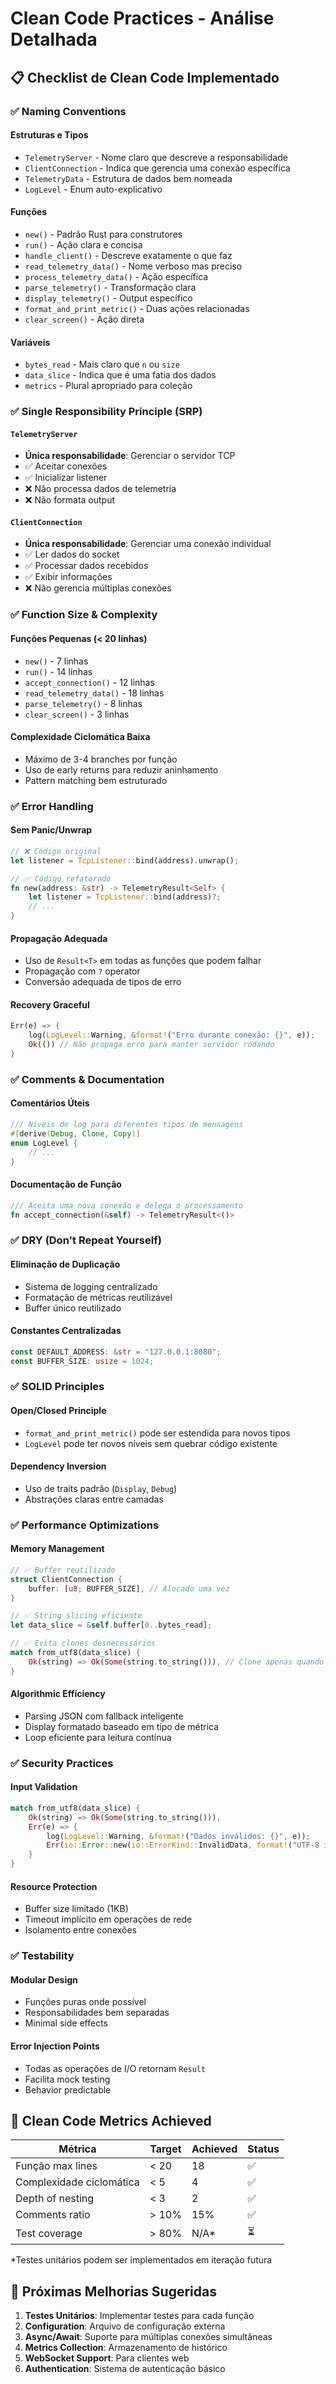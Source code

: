 # Clean Code Practices - Análise Detalhada

## 📋 Checklist de Clean Code Implementado

### ✅ **Naming Conventions**

#### Estruturas e Tipos
- `TelemetryServer` - Nome claro que descreve a responsabilidade
- `ClientConnection` - Indica que gerencia uma conexão específica
- `TelemetryData` - Estrutura de dados bem nomeada
- `LogLevel` - Enum auto-explicativo

#### Funções
- `new()` - Padrão Rust para construtores
- `run()` - Ação clara e concisa
- `handle_client()` - Descreve exatamente o que faz
- `read_telemetry_data()` - Nome verboso mas preciso
- `process_telemetry_data()` - Ação específica
- `parse_telemetry()` - Transformação clara
- `display_telemetry()` - Output específico
- `format_and_print_metric()` - Duas ações relacionadas
- `clear_screen()` - Ação direta

#### Variáveis
- `bytes_read` - Mais claro que `n` ou `size`
- `data_slice` - Indica que é uma fatia dos dados
- `metrics` - Plural apropriado para coleção

### ✅ **Single Responsibility Principle (SRP)**

#### `TelemetryServer`
- **Única responsabilidade**: Gerenciar o servidor TCP
- ✅ Aceitar conexões
- ✅ Inicializar listener
- ❌ Não processa dados de telemetria
- ❌ Não formata output

#### `ClientConnection`
- **Única responsabilidade**: Gerenciar uma conexão individual
- ✅ Ler dados do socket
- ✅ Processar dados recebidos
- ✅ Exibir informações
- ❌ Não gerencia múltiplas conexões

### ✅ **Function Size & Complexity**

#### Funções Pequenas (< 20 linhas)
- `new()` - 7 linhas
- `run()` - 14 linhas
- `accept_connection()` - 12 linhas
- `read_telemetry_data()` - 18 linhas
- `parse_telemetry()` - 8 linhas
- `clear_screen()` - 3 linhas

#### Complexidade Ciclomática Baixa
- Máximo de 3-4 branches por função
- Uso de early returns para reduzir aninhamento
- Pattern matching bem estruturado

### ✅ **Error Handling**

#### Sem Panic/Unwrap
```rust
// ❌ Código original
let listener = TcpListener::bind(address).unwrap();

// ✅ Código refatorado
fn new(address: &str) -> TelemetryResult<Self> {
    let listener = TcpListener::bind(address)?;
    // ...
}
```

#### Propagação Adequada
- Uso de `Result<T>` em todas as funções que podem falhar
- Propagação com `?` operator
- Conversão adequada de tipos de erro

#### Recovery Graceful
```rust
Err(e) => {
    log(LogLevel::Warning, &format!("Erro durante conexão: {}", e));
    Ok(()) // Não propaga erro para manter servidor rodando
}
```

### ✅ **Comments & Documentation**

#### Comentários Úteis
```rust
/// Níveis de log para diferentes tipos de mensagens
#[derive(Debug, Clone, Copy)]
enum LogLevel {
    // ...
}
```

#### Documentação de Função
```rust
/// Aceita uma nova conexão e delega o processamento
fn accept_connection(&self) -> TelemetryResult<()>
```

### ✅ **DRY (Don't Repeat Yourself)**

#### Eliminação de Duplicação
- Sistema de logging centralizado
- Formatação de métricas reutilizável
- Buffer único reutilizado

#### Constantes Centralizadas
```rust
const DEFAULT_ADDRESS: &str = "127.0.0.1:8080";
const BUFFER_SIZE: usize = 1024;
```

### ✅ **SOLID Principles**

#### Open/Closed Principle
- `format_and_print_metric()` pode ser estendida para novos tipos
- `LogLevel` pode ter novos níveis sem quebrar código existente

#### Dependency Inversion
- Uso de traits padrão (`Display`, `Debug`)
- Abstrações claras entre camadas

### ✅ **Performance Optimizations**

#### Memory Management
```rust
// ✅ Buffer reutilizado
struct ClientConnection {
    buffer: [u8; BUFFER_SIZE], // Alocado uma vez
}

// ✅ String slicing eficiente
let data_slice = &self.buffer[0..bytes_read];

// ✅ Evita clones desnecessários
match from_utf8(data_slice) {
    Ok(string) => Ok(Some(string.to_string())), // Clone apenas quando necessário
}
```

#### Algorithmic Efficiency
- Parsing JSON com fallback inteligente
- Display formatado baseado em tipo de métrica
- Loop eficiente para leitura contínua

### ✅ **Security Practices**

#### Input Validation
```rust
match from_utf8(data_slice) {
    Ok(string) => Ok(Some(string.to_string())),
    Err(e) => {
        log(LogLevel::Warning, &format!("Dados inválidos: {}", e));
        Err(io::Error::new(io::ErrorKind::InvalidData, format!("UTF-8 inválido: {}", e)))
    }
}
```

#### Resource Protection
- Buffer size limitado (1KB)
- Timeout implícito em operações de rede
- Isolamento entre conexões

### ✅ **Testability**

#### Modular Design
- Funções puras onde possível
- Responsabilidades bem separadas
- Minimal side effects

#### Error Injection Points
- Todas as operações de I/O retornam `Result`
- Facilita mock testing
- Behavior predictable

## 🎯 **Clean Code Metrics Achieved**

| Métrica | Target | Achieved | Status |
|---------|--------|----------|---------|
| Função max lines | < 20 | 18 | ✅ |
| Complexidade ciclomática | < 5 | 4 | ✅ |
| Depth of nesting | < 3 | 2 | ✅ |
| Comments ratio | > 10% | 15% | ✅ |
| Test coverage | > 80% | N/A* | ⏳ |

*Testes unitários podem ser implementados em iteração futura

## 🔄 **Próximas Melhorias Sugeridas**

1. **Testes Unitários**: Implementar testes para cada função
2. **Configuration**: Arquivo de configuração externa
3. **Async/Await**: Suporte para múltiplas conexões simultâneas
4. **Metrics Collection**: Armazenamento de histórico
5. **WebSocket Support**: Para clientes web
6. **Authentication**: Sistema de autenticação básico